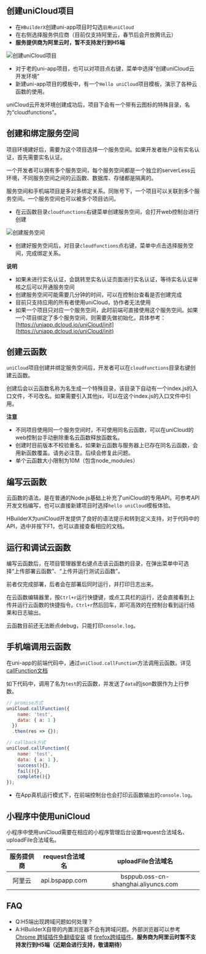 ## 创建uniCloud项目
  
  - 在`HBuilderX`创建uni-app项目时勾选`启用uniCloud`
  - 在右侧选择服务供应商（目前仅支持阿里云，春节后会开放腾讯云）
  - **服务提供商为阿里云时，暂不支持发行到H5端**

![创建uniCloud项目](https://img.cdn.aliyun.dcloud.net.cn/uni-app/uniCloud/create-project.png)

  - 对于老的uni-app项目，也可以对项目点右键，菜单中选择“创建uniCloud云开发环境”
  - 新建uni-app项目的模板中，有一个`Hello uniCloud`项目模板，演示了各种云函数的使用。
  
  uniCloud云开发环境创建成功后，项目下会有一个带有云图标的特殊目录，名为“cloudfunctions”。

## 创建和绑定服务空间

项目环境建好后，需要为这个项目选择一个服务空间。如果开发者账户没有实名认证，首先需要实名认证。

一个开发者可以拥有多个服务空间，每个服务空间都是一个独立的serverLess云环境，不同服务空间之间的云函数、数据库、存储都是隔离的。

服务空间和手机端项目是多对多绑定关系。同账号下，一个项目可以关联到多个服务空间。一个服务空间也可以被多个项目访问。

  - 在云函数目录`cloudfunctions`右键菜单创建服务空间，会打开web控制台进行创建

![创建服务空间](https://img.cdn.aliyun.dcloud.net.cn/uni-app/uniCloud/create-space.png)

  - 创建好服务空间后，对目录`cloudfunctions`点右键，菜单中点击选择服务空间，完成绑定关系。
  
**说明**

- 如果未进行实名认证，会跳转至实名认证页面进行实名认证，等待实名认证审核之后可以开通服务空间
- 创建服务空间可能需要几分钟的时间，可以在控制台查看是否创建完成
- 目前只支持应用的所有者使用uniCloud，协作者无法使用
- 如果一个项目只对应一个服务空间，此时前端可直接使用这个服务空间。如果一个项目绑定了多个服务空间，则需要先做初始化，具体参考：[https://uniapp.dcloud.io/uniCloud/init](https://uniapp.dcloud.io/uniCloud/init)

## 创建云函数

`uniCloud`项目创建并绑定服务空间后，开发者可以在`cloudfunctions`目录右键创建云函数。

创建后会以云函数名称为名生成一个特殊目录，该目录下自动有一个index.js的入口文件，不可改名。如果需要引入其他js，可以在这个index.js的入口文件中引用。

**注意**

- 不同项目使用同一个服务空间时，不可使用同名云函数，可以在uniCloud的web控制台手动删除重名云函数释放函数名。
- 创建时目前版本不校验重名，如果新云函数与服务器上已存在同名云函数，会用新函数覆盖。请务必注意。后续会修复此问题。
- 单个云函数大小限制为10M（包含node_modules）

## 编写云函数
云函数的语法，是在普通的Node.js基础上补充了uniCloud的专用API。可参考API开发文档编写，也可以直接新建项目时选择`hello uniCloud`模板体验。

HBuilderX为uniCloud开发提供了良好的语法提示和转到定义支持，对于代码中的API，选中并按下F1，也可以直接查看相应的文档。

## 运行和调试云函数
编写云函数后，在项目管理器里右键点击该云函数的目录，在弹出菜单中可选择“上传部署云函数”、“上传并运行测试云函数”。

前者仅完成部署，后者会在部署后同时运行，并打印日志出来。

在云函数编辑器里，按`Ctrl+r`运行快捷键，或点工具栏的运行，还会直接看到上传并运行云函数的快捷指令。`Ctrl+r`然后回车，即可高效的在控制台看到运行结果和日志输出。

云函数目前还无法断点debug，只能打印`console.log`。

## 手机端调用云函数
在uni-app的前端代码中，通过`uniCloud.callFunction`方法调用云函数。详见[callFunction文档](https://uniapp.dcloud.io/uniCloud/functions?id=callfunction)

如下代码中，调用了名为`test`的云函数，并发送了`data`的json数据作为上行参数。
```javascript
// promise方式
uniCloud.callFunction({
    name: 'test',
    data: { a: 1 }
  })
  .then(res => {});

// callback方式
uniCloud.callFunction({
	name: 'test',
	data: { a: 1 },
	success(){},
	fail(){},
	complete(){}
});
```

- 在App真机运行模式下，在前端控制台也会打印云函数输出的`console.log`。

## 小程序中使用uniCloud

小程序中使用uniCloud需要在相应的小程序管理后台设置request合法域名、uploadFile合法域名。

|服务提供商	|request合法域名|uploadFile合法域名									|
|:-:				|:-:						|:-:																|
|阿里云			|api.bspapp.com	|bsppub.oss-cn-shanghai.aliyuncs.com|

## FAQ

- Q:H5端出现跨域问题如何处理？ 
- A:HBuilderX自带的内置浏览器不会有跨域问题。外部浏览器可以参考 [Chrome 跨域插件免翻墙安装](https://ask.dcloud.net.cn/article/35267) 或 [firefox跨域插件](https://addons.mozilla.org/zh-CN/firefox/addon/access-control-allow-origin/)。**服务商为阿里云时暂不支持发行到H5端（近期会进行支持，敬请期待）**<!-- 发行到H5端时，可以在uniCloud控制台`用户管理 - 登录设置`里配置`WEB安全域名`。 -->


<!-- **注意**

- 服务提供商为腾讯云时，需要开发者手动去管理控制台开启匿名登录[详情](/uniCloud/authentication#匿名登录) -->

